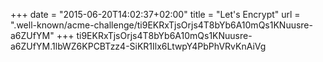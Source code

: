 +++
date = "2015-06-20T14:02:37+02:00"
title = "Let's Encrypt"
url = ".well-known/acme-challenge/ti9EKRxTjsOrjs4T8bYb6A10mQs1KNuusre-a6ZUfYM"
+++
ti9EKRxTjsOrjs4T8bYb6A10mQs1KNuusre-a6ZUfYM.1lbWZ6KPCBTzz4-SiKR1Ilx6LtwpY4PbPhVRvKnAiVg
